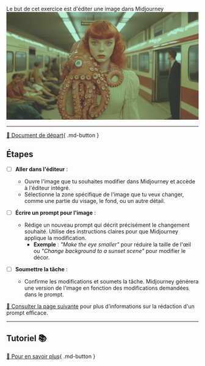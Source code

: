 <style>.md-footer{display:none;}</style>
Le but de cet exercice est d'éditer une image dans Midjourney
<img src="../assets/image/04_rosie_pieuvre.png">
***

[📁 Document de départ](../assets/image/04_rosie_pieuvre.png){ .md-button }   <br>


## Étapes

- [ ] **Aller dans l'éditeur** :
   - Ouvre l'image que tu souhaites modifier dans Midjourney et accède à l'éditeur intégré.
   - Sélectionne la zone spécifique de l'image que tu veux changer, comme une partie du visage, le fond, ou un autre détail.

- [ ] **Écrire un prompt pour l'image** :
   - Rédige un nouveau prompt qui décrit précisément le changement souhaité. Utilise des instructions claires pour que Midjourney applique la modification. 
     - **Exemple** : *"Make the eye smaller"* pour réduire la taille de l'œil ou *"Change background to a sunset scene"* pour modifier le décor.

- [ ] **Soumettre la tâche** :
   - Confirme les modifications et soumets la tâche. Midjourney générera une version de l'image en fonction des modifications demandées dans le prompt.

  
[📖 Consulter la page suivante](../ai/prompt.md) pour plus d’informations sur la rédaction d'un prompt efficace.


***

## Tutoriel 📚

[📖 Pour en savoir plus](https://uqam-my.sharepoint.com/:v:/g/personal/lavoie-pilote_francoise_uqam_ca/Efk4CQI5dChFvGu74obP5IEB82LdAIGY_vFOQHHdcXNTrA?nav=eyJyZWZlcnJhbEluZm8iOnsicmVmZXJyYWxBcHAiOiJPbmVEcml2ZUZvckJ1c2luZXNzIiwicmVmZXJyYWxBcHBQbGF0Zm9ybSI6IldlYiIsInJlZmVycmFsTW9kZSI6InZpZXciLCJyZWZlcnJhbFZpZXciOiJNeUZpbGVzTGlua0NvcHkifX0&e=03hkjm){ .md-button }   <br>



